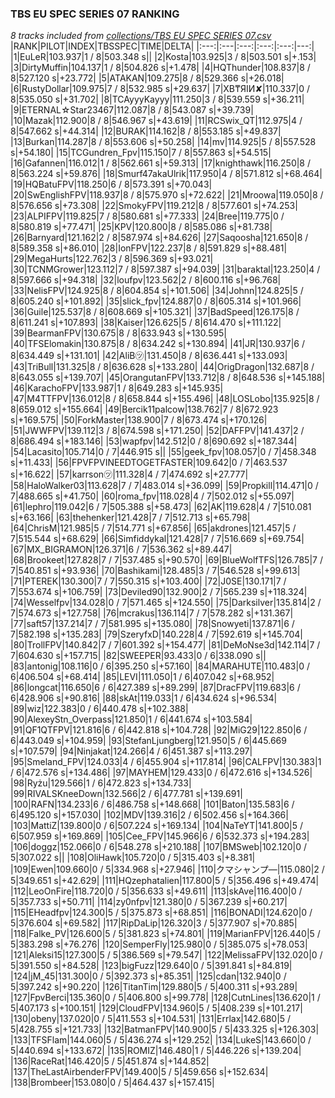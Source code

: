 ### TBS EU SPEC SERIES 07 RANKING
*8 tracks included from [collections/TBS EU SPEC SERIES 07.csv](/collections/TBS%20EU%20SPEC%20SERIES%2007.csv)*
|RANK|PILOT|INDEX|TBSSPEC|TIME|DELTA|
|:---:|:---|:---:|:---:|:---:|---:|
|1|EuLeR|103.937|1 / 8|503.348 s||
|2|Kosta|103.925|3 / 8|503.501 s|+.153|
|3|DirtyMuffin|104.137|1 / 8|504.826 s|+1.478|
|4|HQThunder|108.837|8 / 8|527.120 s|+23.772|
|5|ATAKAN|109.275|8 / 8|529.366 s|+26.018|
|6|RustyDollar|109.975|7 / 8|532.985 s|+29.637|
|7|XB₸ЯIИ✘|110.337|0 / 8|535.050 s|+31.702|
|8|TCAyyyKayyy|111.250|3 / 8|539.559 s|+36.211|
|9|ETERNAL☆Star23467|112.087|8 / 8|543.087 s|+39.739|
|10|Mazak|112.900|8 / 8|546.967 s|+43.619|
|11|RCSwix_QT|112.975|4 / 8|547.662 s|+44.314|
|12|BURAK|114.162|8 / 8|553.185 s|+49.837|
|13|Burkan|114.287|8 / 8|553.606 s|+50.258|
|14|mv|114.925|5 / 8|557.528 s|+54.180|
|15|TCGundren_Fpv|115.150|7 / 8|557.863 s|+54.515|
|16|Gafannen|116.012|1 / 8|562.661 s|+59.313|
|17|knighthawk|116.250|8 / 8|563.224 s|+59.876|
|18|Smurf47akaUlrik|117.950|4 / 8|571.812 s|+68.464|
|19|HQBatuFPV|118.250|6 / 8|573.391 s|+70.043|
|20|SwEnglishFPV|118.937|8 / 8|575.970 s|+72.622|
|21|Mroowa|119.050|8 / 8|576.656 s|+73.308|
|22|SmokyFPV|119.212|8 / 8|577.601 s|+74.253|
|23|ALPIFPV|119.825|7 / 8|580.681 s|+77.333|
|24|Bree|119.775|0 / 8|580.819 s|+77.471|
|25|KPV|120.800|8 / 8|585.086 s|+81.738|
|26|Barnyard|121.162|2 / 8|587.974 s|+84.626|
|27|Saqoosha|121.650|8 / 8|589.358 s|+86.010|
|28|IonFPV|122.237|8 / 8|591.829 s|+88.481|
|29|MegaHurts|122.762|3 / 8|596.369 s|+93.021|
|30|TCNMGrower|123.112|7 / 8|597.387 s|+94.039|
|31|baraktal|123.250|4 / 8|597.666 s|+94.318|
|32|loufpv|123.562|2 / 8|600.116 s|+96.768|
|33|NelisFPV|124.925|8 / 8|604.854 s|+101.506|
|34|Johnn|124.825|5 / 8|605.240 s|+101.892|
|35|slick_fpv|124.887|0 / 8|605.314 s|+101.966|
|36|Guile|125.537|8 / 8|608.669 s|+105.321|
|37|BadSpeed|126.175|8 / 8|611.241 s|+107.893|
|38|Kaiser|126.625|5 / 8|614.470 s|+111.122|
|39|BearmanFPV|130.675|8 / 8|633.943 s|+130.595|
|40|TFSElomakin|130.875|8 / 8|634.242 s|+130.894|
|41|JR|130.937|6 / 8|634.449 s|+131.101|
|42|AliB㋡|131.450|8 / 8|636.441 s|+133.093|
|43|TriBull|131.325|8 / 8|636.628 s|+133.280|
|44|OrigDragon|132.687|8 / 8|643.055 s|+139.707|
|45|OrangutanFPV|133.712|8 / 8|648.536 s|+145.188|
|46|KarachoFPV|133.987|1 / 8|649.283 s|+145.935|
|47|M4TTFPV|136.012|8 / 8|658.844 s|+155.496|
|48|LOSLobo|135.925|8 / 8|659.012 s|+155.664|
|49|Bercik11palcow|138.762|7 / 8|672.923 s|+169.575|
|50|ForkMaster|138.900|7 / 8|673.474 s|+170.126|
|51|JWWFPV|139.112|3 / 8|674.598 s|+171.250|
|52|DAFFPV|141.437|2 / 8|686.494 s|+183.146|
|53|wapfpv|142.512|0 / 8|690.692 s|+187.344|
|54|Lacasito|105.714|0 / 7|446.915 s||
|55|geek_fpv|108.057|0 / 7|458.348 s|+11.433|
|56|FPVFPVINEEDTOGETFASTER|109.642|0 / 7|463.537 s|+16.622|
|57|karrson㋡|111.328|4 / 7|474.692 s|+27.777|
|58|HaloWalker03|113.628|7 / 7|483.014 s|+36.099|
|59|Propkill|114.471|0 / 7|488.665 s|+41.750|
|60|roma_fpv|118.028|4 / 7|502.012 s|+55.097|
|61|lephro|119.042|6 / 7|505.388 s|+58.473|
|62|AK|119.628|4 / 7|510.081 s|+63.166|
|63|thehenker|121.428|7 / 7|512.713 s|+65.798|
|64|ChrisM|121.985|5 / 7|514.771 s|+67.856|
|65|akdrones|121.457|5 / 7|515.544 s|+68.629|
|66|Simfiddykal|121.428|7 / 7|516.669 s|+69.754|
|67|MX_BIGRAMON|126.371|6 / 7|536.362 s|+89.447|
|68|Brookeet|127.828|7 / 7|537.485 s|+90.570|
|69|BlueWolfTFS|126.785|7 / 7|540.851 s|+93.936|
|70|Bashikami|128.485|3 / 7|546.528 s|+99.613|
|71|PTEREK|130.300|7 / 7|550.315 s|+103.400|
|72|J0SE|130.171|7 / 7|553.674 s|+106.759|
|73|Deviled90|132.900|2 / 7|565.239 s|+118.324|
|74|Wesselfpv|134.028|0 / 7|571.465 s|+124.550|
|75|Darksilver|135.814|2 / 7|574.673 s|+127.758|
|76|mcrakus|136.114|7 / 7|578.282 s|+131.367|
|77|saft57|137.214|7 / 7|581.995 s|+135.080|
|78|Snowyeti|137.871|6 / 7|582.198 s|+135.283|
|79|SzeryfxD|140.228|4 / 7|592.619 s|+145.704|
|80|TrollFPV|140.842|7 / 7|601.392 s|+154.477|
|81|DeMoNse3d|142.114|7 / 7|604.630 s|+157.715|
|82|SWEEPER|93.433|0 / 6|338.090 s||
|83|antonig|108.116|0 / 6|395.250 s|+57.160|
|84|MARAHUTE|110.483|0 / 6|406.504 s|+68.414|
|85|LEVI|111.050|1 / 6|407.042 s|+68.952|
|86|longcat|116.650|6 / 6|427.389 s|+89.299|
|87|DracFPV|119.683|6 / 6|428.906 s|+90.816|
|88|skAt|119.033|1 / 6|434.624 s|+96.534|
|89|wiz|122.383|0 / 6|440.478 s|+102.388|
|90|AlexeyStn_Overpass|121.850|1 / 6|441.674 s|+103.584|
|91|QF1QTFPV|121.816|6 / 6|442.818 s|+104.728|
|92|MiG29|122.850|6 / 6|443.049 s|+104.959|
|93|StefanLjungberg|121.950|5 / 6|445.669 s|+107.579|
|94|Ninjakat|124.266|4 / 6|451.387 s|+113.297|
|95|Smeland_FPV|124.033|4 / 6|455.904 s|+117.814|
|96|CALFPV|130.383|1 / 6|472.576 s|+134.486|
|97|MAYHEM|129.433|0 / 6|472.616 s|+134.526|
|98|Ryżu|129.566|1 / 6|472.823 s|+134.733|
|99|RIVALSKneeDown|132.566|2 / 6|477.781 s|+139.691|
|100|RAFN|134.233|6 / 6|486.758 s|+148.668|
|101|Baton|135.583|6 / 6|495.120 s|+157.030|
|102|MDV|139.316|2 / 6|502.456 s|+164.366|
|103|MattiZ|139.800|0 / 6|507.224 s|+169.134|
|104|NaTeYT|141.800|5 / 6|507.959 s|+169.869|
|105|Cee_FPV|145.966|6 / 6|532.373 s|+194.283|
|106|doggz|152.066|0 / 6|548.278 s|+210.188|
|107|BMSweb|102.120|0 / 5|307.022 s||
|108|OliHawk|105.720|0 / 5|315.403 s|+8.381|
|109|Ewen|109.660|0 / 5|334.968 s|+27.946|
|110|クマシャンプ―|115.080|2 / 5|349.651 s|+42.629|
|111|HQzephatalien|117.800|5 / 5|356.496 s|+49.474|
|112|LeoOnFire|118.720|0 / 5|356.633 s|+49.611|
|113|skAve|116.400|0 / 5|357.733 s|+50.711|
|114|zy0nfpv|121.380|0 / 5|367.239 s|+60.217|
|115|EHeadfpv|124.300|5 / 5|375.873 s|+68.851|
|116|BONADI|124.620|0 / 5|376.604 s|+69.582|
|117|RipDaLip|126.320|3 / 5|377.907 s|+70.885|
|118|Falke_PV|126.600|5 / 5|381.823 s|+74.801|
|119|MarianFPV|126.440|5 / 5|383.298 s|+76.276|
|120|SemperFly|125.980|0 / 5|385.075 s|+78.053|
|121|Aleksi15|127.300|5 / 5|386.569 s|+79.547|
|122|MelissaFPV|132.020|0 / 5|391.550 s|+84.528|
|123|bigFuzz|129.640|0 / 5|391.841 s|+84.819|
|124|jM_45|131.300|0 / 5|392.373 s|+85.351|
|125|cdan|132.940|0 / 5|397.242 s|+90.220|
|126|TitanTim|129.880|5 / 5|400.311 s|+93.289|
|127|FpvBerci|135.360|0 / 5|406.800 s|+99.778|
|128|CutnLines|136.620|1 / 5|407.173 s|+100.151|
|129|CloudFPV|134.960|5 / 5|408.239 s|+101.217|
|130|obeny|137.020|0 / 5|411.553 s|+104.531|
|131|Errlax|142.680|5 / 5|428.755 s|+121.733|
|132|BatmanFPV|140.900|5 / 5|433.325 s|+126.303|
|133|TFSFlam|144.060|5 / 5|436.274 s|+129.252|
|134|LukeS|143.660|0 / 5|440.694 s|+133.672|
|135|ROMIZ|146.480|1 / 5|446.226 s|+139.204|
|136|RaceRat|146.420|5 / 5|451.874 s|+144.852|
|137|TheLastAirbenderFPV|149.400|5 / 5|459.656 s|+152.634|
|138|Brombeer|153.080|0 / 5|464.437 s|+157.415|
